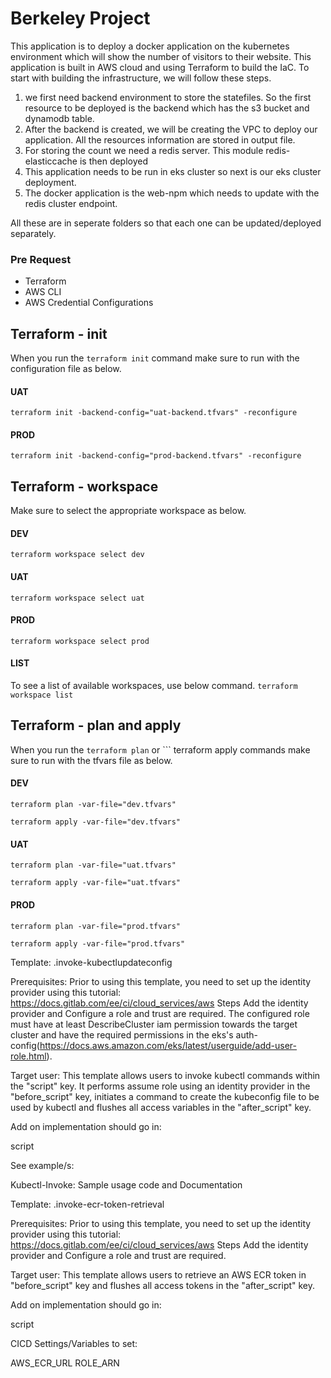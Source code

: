 # Berkeley Project

This application is to deploy a docker application on the kubernetes environment which will show the number of visitors to their website.
This application is built in AWS cloud and using Terraform to build the IaC.
To start with building the infrastructure, we will follow these steps.

 1. we first need backend environment to store the statefiles. So the first resource to be deployed is the backend which has the s3 bucket and dynamodb table.
2. After the backend is created, we will be creating the VPC to deploy our application. All the resources information are stored in output file.
3. For storing the count we need a redis server. This module redis-elasticcache is then deployed
4. This application needs to be run in eks cluster so next is our eks cluster deployment.
5. The docker application is the web-npm which needs to update with the redis cluster endpoint.

All these are in seperate folders so that each one can be updated/deployed separately.
### [](#pre-request)Pre Request

-   Terraform
-   AWS CLI
-   AWS Credential Configurations

## Terraform - init

When you run the `terraform init` command make sure to run with the configuration file as below.

#### [](#uat)UAT

`terraform init -backend-config="uat-backend.tfvars" -reconfigure`

#### [](#prod)PROD

`terraform init -backend-config="prod-backend.tfvars" -reconfigure`

## [](#terraform---workspace)Terraform - workspace

Make sure to select the appropriate workspace as below.
#### [](#uat-1)DEV

`terraform workspace select dev`

#### [](#uat-1)UAT

`terraform workspace select uat`

#### [](#prod-1)PROD

`terraform workspace select prod`

#### [](#list)LIST

To see a list of available workspaces, use below command. `terraform workspace list`

## [](#terraform---plan-and-apply)Terraform - plan and apply

When you run the `terraform plan` or ``` terraform apply commands make sure to run with the tfvars file as below.
#### [](#DEV) DEV

`terraform plan -var-file="dev.tfvars"`

`terraform apply -var-file="dev.tfvars"`

#### [](#uat)UAT

`terraform plan -var-file="uat.tfvars"`

`terraform apply -var-file="uat.tfvars"`

#### [](#prod)PROD

`terraform plan -var-file="prod.tfvars"`

`terraform apply -var-file="prod.tfvars"`

Template: .invoke-kubectlupdateconfig

Prerequisites:
Prior to using this template, you need to set up the identity provider using this tutorial: https://docs.gitlab.com/ee/ci/cloud_services/aws
Steps Add the identity provider and Configure a role and trust are required.
The configured role must have at least DescribeCluster iam permission towards the target cluster and have the required permissions in the eks's auth-config(https://docs.aws.amazon.com/eks/latest/userguide/add-user-role.html).

Target user:
This template allows users to invoke kubectl commands within the "script" key.  It performs assume role using an identity provider in the "before_script" key, initiates a command to create the kubeconfig file to be used by kubectl and flushes all access variables in the "after_script" key.

Add on implementation should go in:

script


See example/s:

Kubectl-Invoke: Sample usage code and Documentation

Template: .invoke-ecr-token-retrieval

Prerequisites:
Prior to using this template, you need to set up the identity provider using this tutorial: https://docs.gitlab.com/ee/ci/cloud_services/aws
Steps Add the identity provider and Configure a role and trust are required.

Target user:
This template allows users to retrieve an AWS ECR token in "before_script" key and flushes all access tokens in the "after_script" key.

Add on implementation should go in:

script


CICD Settings/Variables to set:


AWS_ECR_URL
ROLE_ARN





